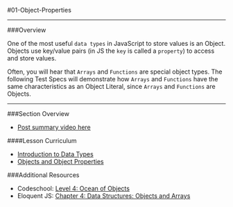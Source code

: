 #01-Object-Properties

<hr>

###Overview

One of the most useful `data types` in JavaScript to store values is an Object.  Objects use key/value pairs (in JS the `key` is called a `property`) to access and store values. 

Often, you will hear that `Arrays` and `Functions` are special object types.  The following Test Specs will demonstrate how `Arrays` and `Functions` have the same characteristics as an Object Literal, since `Arrays` and `Functions` are Objects. 

<hr>

###Section Overview

- [Post summary video here]()

####Lesson Curriculum

 - [Introduction to Data Types](https://learn.fullstackacademy.com/workshop/57a21d1d39616e0300f91dd6/content/57acce87b95bba03002d5f69/text)
 - [Objects and Object Properties](https://learn.fullstackacademy.com/workshop/57a21d1d39616e0300f91dd6/content/57acceacfaa89d0300dbb774/text)

###Additional Resources

- Codeschool: [Level 4: Ocean of Objects](http://javascript-roadtrip-part3.codeschool.com/levels/4)
- Eloquent JS: [Chapter 4: Data Structures: Objects and Arrays](http://eloquentjavascript.net/04_data.html)

